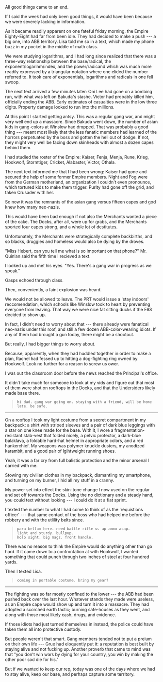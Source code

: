All good things came to an end.

If I said the week had only been good things, it would have been because we were severely lacking
in information.

As it became readily apparent on one fateful friday morning, the Empire Eighty-Eight had far
from been idle. They had decided to make a push --- a big one, into ABB territory. Lisa told me
so in a text, which made my phone buzz in my pocket in the middle of math class.

We were studying logarithms, and I had long since realized that there was a three-way relationship
between the base/radical, the exponent/logarihm/index, and the power/radicand which was much more readily
expressed by a triangular notation where one elided the number referred to. It took care of exponentials,
logarithms and radicals in one fell swoop.

The next text arrived a few minutes later: Oni Lee had gone on a bombing run, with what was left on
Bakuda's stashe. Victor had probably killed him, officially ending the ABB. Early estimates of casualties were
in the low three digits. Property damage looked to run into the millions.

At this point I started getting antsy. This was a regular gang war, and might very well end up
a massacre. Since Bakuda went down, the number of asian kids in gang-colors at Winslow had dropped.
That was probably a good thing --- meant most likely that the less fanatic members had learned of the horrors
perpetuated by the boss and gotten the hell out of dodge. If not, they might very well be facing down
skinheads with almost a dozen capes behind them.

I had studied the roster of the Empire: Kaiser, Fenja, Menja, Rune, Krieg, Hookwolf, Stormtiger, Cricket,
Alabaster, Victor, Othala.

The next text informed me that I had been wrong: Kaiser had gone and secured the help of some former
Empire members. Night and Fog were from the German motherland, an organization I couldn't even pronounce,
which tortured kids to make them trigger. Purity had gone off the grid, and taken Crusader with her.

So now it was the remnants of the asian gang versus fifteen capes and god knew how many neo-nazis.

This would have been bad enough if not also the Merchants wanted a piece of the cake. The Docks,
after all, were up for grabs, and the Merchants sported four capes strong, and a whole lot of
destitutes.

Unfortunately, the Merchants were strategically complete backbirths, and so blacks, druggies and
homeless would also be dying by the droves.

"Miss Hebert, can you tell me what is so important on that phone?" Mr. Quinlan said the fifth time
I recieved a text.

I looked up and met his eyes. "Yes. There's a gang war in progress as we speak."

Gasps echoed through class.

Then, conveniently, a faint explosion was heard.

We would not be allowed to leave. The PRT would issue a 'stay indoors' reccomendation,
which schools like Winslow took to heart by preventing everyone from leaving. That way we were nice
fat sitting ducks if the E88 decided to show up.

In fact, I didn't need to worry about that --- there already were fanatical neo-nazis under this roof,
and still a few dozen ABB-color-wearing idiots. If any of them had brought a gun today, there might be
a shootout.

But really, I had bigger things to worry about.

Because, apparently, when they had huddled together in order to make a plan, Rachel had fessed
up to hitting a dog-fighting ring owned by Hookwolf. Look no further for a reason to screw us ower.

I was out the classroom door before the news reached the Principal's office.

It didn't take much for someone to look at my vids and figure out that most of them were shot
on rooftops in the Docks, and that the Undersiders likely made base there.

> ~~~
> hi dad. gang war going on. staying with a friend, will be home late. be safe.
> ~~~

----

On a rooftop I took my light costume from a secret compartment in my backpack:
a shirt with striped sleeves and a pair of dark blue leggings with a star on one knee made
for the base. With it, I wore a fragmentation-resistant stab-vest that folded nicely, a pelvic protector,
a dark-blue balaklava, a foldable hard-hat helmet in appropriate colors,
and a red hankerchief. My weapons was polymer knuckle dusters, my anodized karambit,
and a good pair of lgihtweight running shoes.

Yeah, it was a far cry from full balistic protection and the minor arsenal I carried with me.

Stowing my civilian clothes in my backpack, dismantling my smartphone, and turning on my burner,
I hid all my stuff in a cranny.

My power set into effect the skin-tone change I now used on the regular
and set off towards the Docks. Using the no dictionary and a steady hand, you could
text without looking --- I could do it at a flat sprint.

I texted the number to what I had come to think of as the 'requistions officer' --- that same
contact of the boss who had helped me before the robbery and with the utlility belts since.

> ~~~
> para bellum here. need battle rifle w. ap ammo asap.
> light and sturdy. bullpup.
> holo sight. big magz. front handle.
> ~~~

There was no reason to think the Empire would do anything other than go hard. If it came down to
a confrontation at with Hookwolf, I wanted something that could punch through
two inches of steel at four hundred yards.

Then I texted Lisa.

> ~~~
> coming in portable costume. bring my gear?
> ~~~

----

The fighting was so far mostly confined to the lower --- the ABB had been pushed back over the last
hour. Whatever stands they made were useless, as an Empire cape would show up and turn it into a massacre.
They had adopted a scorched earth tactic; burning safe-houses as they went, and along with those most
likely cash, drugs, and evidence.

If those idiots had just turned themselves in instead, the police could have taken them all into
protective custody.

But people weren't that smart. Gang members tended not to put a preium on their own life --- Grue had
eloquently put it: a reputation is best built by staying alive and not fucking up. Another proverb that
came to mind was that "you don't win wars by dying for your country, you win by making the other poor sod
die for his."

But if we wanted to keep our rep, today was one of the days where we had to stay alive, keep our base,
and perhaps capture some territory.
